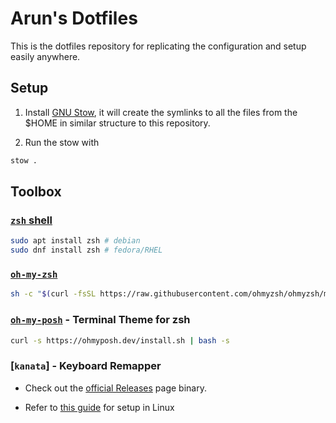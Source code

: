 # Arun's Dotfiles

This is the dotfiles repository for replicating the configuration and
setup easily anywhere.

## Setup

1. Install [GNU Stow](https://www.gnu.org/software/stow/), it will create the
symlinks to all the files from the $HOME in similar structure to this repository.

2. Run the stow with

```bash
stow .
```

## Toolbox

### [`zsh` shell](https://github.com/ohmyzsh/ohmyzsh/wiki/Installing-ZSH)

```bash
sudo apt install zsh # debian
sudo dnf install zsh # fedora/RHEL
```

### [`oh-my-zsh`](https://ohmyz.sh/)

```bash
sh -c "$(curl -fsSL https://raw.githubusercontent.com/ohmyzsh/ohmyzsh/master/tools/install.sh)"
```

### [`oh-my-posh`](https://ohmyposh.dev/) - Terminal Theme for zsh

```bash
curl -s https://ohmyposh.dev/install.sh | bash -s
```

### [`kanata`] - Keyboard Remapper

- Check out the [official Releases](https://github.com/jtroo/kanata/releases)
page binary.

- Refer to [this guide](https://github.com/jtroo/kanata/blob/main/docs/setup-linux.md)
for setup in Linux

